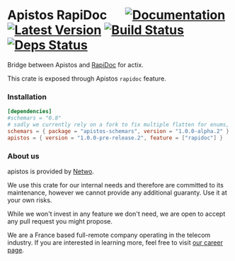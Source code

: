 # Apistos RapiDoc &emsp; [![Documentation]][docs.rs] [![Latest Version]][crates.io] [![Build Status]][build] [![Deps Status]][deps.rs]

[docs.rs]: https://docs.rs/apistos-rapidoc/

[crates.io]: https://crates.io/crates/apistos-rapidoc

[build]: https://github.com/netwo-io/apistos/actions/workflows/build.yaml?branch=main

[Documentation]: https://img.shields.io/docsrs/apistos-rapidoc

[Latest Version]: https://img.shields.io/crates/v/apistos-rapidoc.svg

[Build Status]: https://github.com/netwo-io/apistos/actions/workflows/build.yaml/badge.svg?branch=main

[deps.rs]: https://deps.rs/crate/apistos-rapidoc

[Deps Status]: https://deps.rs/crate/apistos-rapidoc/latest/status.svg

Bridge between Apistos and [RapiDoc](https://rapidocweb.com/) for actix.

This crate is exposed through Apistos `rapidoc` feature.

### Installation

```toml
[dependencies]
#schemars = "0.8"
# sadly we currently rely on a fork to fix multiple flatten for enums, related PR can be found here: https://github.com/GREsau/schemars/pull/264
schemars = { package = "apistos-schemars", version = "1.0.0-alpha.2" }
apistos = { version = "1.0.0-pre-release.2", feature = ["rapidoc"] }
```

### About us

apistos is provided by [Netwo](https://www.netwo.io).

We use this crate for our internal needs and therefore are committed to its maintenance, however we cannot provide any
additional guaranty. Use it at your own risks.

While we won't invest in any feature we don't need, we are open to accept any pull request you might propose.

We are a France based full-remote company operating in the telecom industry. If you are interested in learning more,
feel free to visit [our career page](https://www.netwo.io/carriere).
